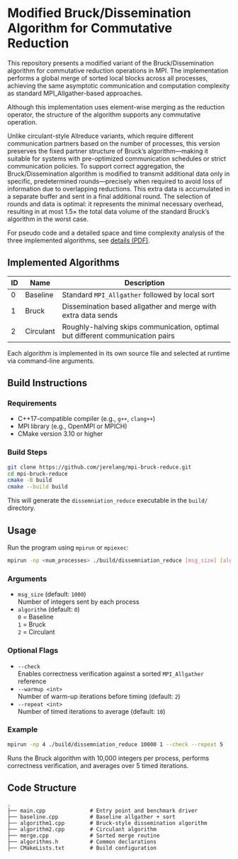 # Modified Bruck/Dissemination Algorithm for Commutative Reduction

This repository presents a modified variant of the Bruck/Dissemination algorithm for commutative reduction operations in MPI. The implementation performs a global merge of sorted local blocks across all processes, achieving the same asymptotic communication and computation complexity as standard MPI_Allgather-based approaches.

Although this implementation uses element-wise merging as the reduction operator, the structure of the algorithm supports any commutative operation.

Unlike circulant-style Allreduce variants, which require different communication partners based on the number of processes, this version preserves the fixed partner structure of Bruck’s algorithm—making it suitable for systems with pre-optimized communication schedules or strict communication policies. To support correct aggregation, the Bruck/Dissemination algorithm is modified to transmit additional data only in specific, predetermined rounds—precisely when required to avoid loss of information due to overlapping reductions. This extra data is accumulated in a separate buffer and sent in a final additional round. The selection of rounds and data is optimal: it represents the minimal necessary overhead, resulting in at most 1.5× the total data volume of the standard Bruck’s algorithm in the worst case.

For pseudo code and a detailed space and time complexity analysis of the three implemented algorithms, see [details (PDF)](./details.pdf).


## Implemented Algorithms

| ID | Name       | Description                                                                          |
|----|------------|--------------------------------------------------------------------------------------|
| 0  | Baseline   | Standard `MPI_Allgather` followed by local sort                                      |
| 1  | Bruck      | Dissemination based allgather and merge with extra data sends                        |
| 2  | Circulant  | Roughly-halving skips communication, optimal but different communication pairs       |

Each algorithm is implemented in its own source file and selected at runtime via command-line arguments.

## Build Instructions

### Requirements

- C++17-compatible compiler (e.g., `g++`, `clang++`)
- MPI library (e.g., OpenMPI or MPICH)
- CMake version 3.10 or higher

### Build Steps

```bash
git clone https://github.com/jerelang/mpi-bruck-reduce.git
cd mpi-bruck-reduce
cmake -B build
cmake --build build
```

This will generate the `dissemniation_reduce` executable in the `build/` directory.

## Usage

Run the program using `mpirun` or `mpiexec`:

```bash
mpirun -np <num_processes> ./build/dissemniation_reduce [msg_size] [algorithm] [--check] [--warmup <int>] [--repeat <int>]
```

### Arguments

- `msg_size` (default: `1000`)  
  Number of integers sent by each process
- `algorithm` (default: `0`)  
  `0` = Baseline  
  `1` = Bruck  
  `2` = Circulant

### Optional Flags

- `--check`  
  Enables correctness verification against a sorted `MPI_Allgather` reference
- `--warmup <int>`  
  Number of warm-up iterations before timing (default: `2`)
- `--repeat <int>`  
  Number of timed iterations to average (default: `10`)

### Example

```bash
mpirun -np 4 ./build/dissemniation_reduce 10000 1 --check --repeat 5
```

Runs the Bruck algorithm with 10,000 integers per process, performs correctness verification, and averages over 5 timed iterations.


## Code Structure

```
.
├── main.cpp              # Entry point and benchmark driver
├── baseline.cpp          # Baseline allgather + sort
├── algorithm1.cpp        # Bruck-style dissemination algorithm
├── algorithm2.cpp        # Circulant algorithm
├── merge.cpp             # Sorted merge routine
├── algorithms.h          # Common declarations
├── CMakeLists.txt        # Build configuration
```
